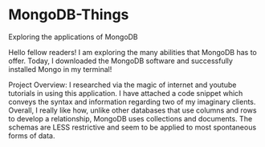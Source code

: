 # MongoDB-Things
Exploring the applications of MongoDB

Hello fellow readers! I am exploring the many abilities that MongoDB has to offer. Today, I downloaded the MongoDB software and successfully installed Mongo in my terminal!

Project Overview:
I researched via the magic of internet and youtube tutorials in using this application. I have attached a code snippet which conveys the syntax and information regarding two of my imaginary clients.
Overall, I really like how, unlike other databases that use columns and rows to develop a relationship, MongoDB uses collections and documents. The schemas are LESS restrictive and seem to be applied to most spontaneous forms of data.

